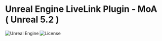 # Unreal Engine LiveLink Plugin - MoA ( Unreal 5.2 )

![Unreal Engine](https://img.shields.io/badge/Unreal%20Engine-5.2-blue?style=flat&logo=unrealengine)
![License](https://img.shields.io/badge/license-MIT-green)
